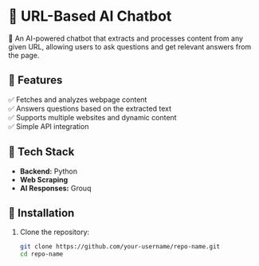 # 📖 URL-Based AI Chatbot  

🧠 An AI-powered chatbot that extracts and processes content from any given URL, allowing users to ask questions and get relevant answers from the page.  

## 🚀 Features  
✅ Fetches and analyzes webpage content  
✅ Answers questions based on the extracted text  
✅ Supports multiple websites and dynamic content  
✅ Simple API integration  

## 🔧 Tech Stack  
- **Backend:** Python
- **Web Scraping** 
- **AI Responses:** Grouq

## 📌 Installation  

1. Clone the repository:  
   ```sh
   git clone https://github.com/your-username/repo-name.git
   cd repo-name

